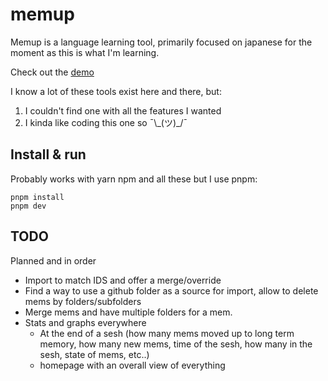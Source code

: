 # memup

Memup is a language learning tool, primarily focused on japanese for the moment as this is what I'm learning.

Check out the [demo](https://pitilezard.github.io/memup/)

I know a lot of these tools exist here and there, but:

1.  I couldn't find one with all the features I wanted
2.  I kinda like coding this one so ¯\\\_(ツ)\_/¯

## Install & run

Probably works with yarn npm and all these but I use pnpm:

```
pnpm install
pnpm dev
```

## TODO

Planned and in order

-   Import to match IDS and offer a merge/override
-   Find a way to use a github folder as a source for import, allow to delete mems by folders/subfolders
-   Merge mems and have multiple folders for a mem.
-   Stats and graphs everywhere
    -   At the end of a sesh (how many mems moved up to long term memory, how many new mems, time of the sesh, how many in the sesh, state of mems, etc..)
    -   homepage with an overall view of everything
